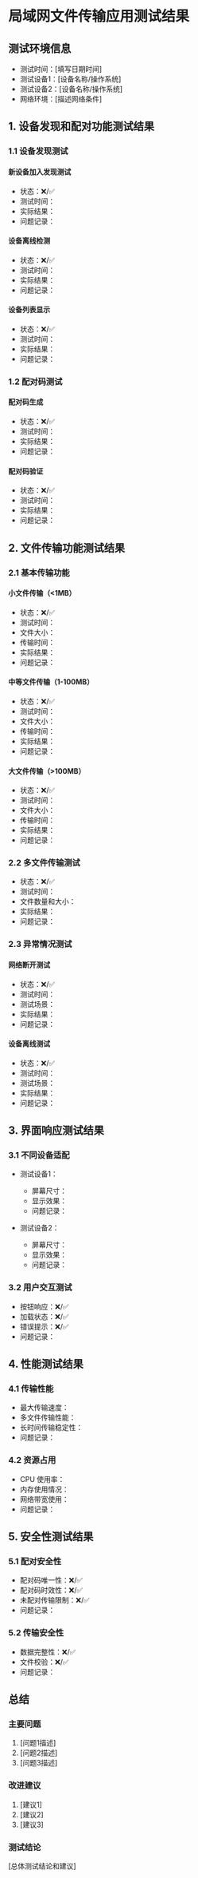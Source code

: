 # 局域网文件传输应用测试结果

## 测试环境信息
- 测试时间：[填写日期时间]
- 测试设备1：[设备名称/操作系统]
- 测试设备2：[设备名称/操作系统]
- 网络环境：[描述网络条件]

## 1. 设备发现和配对功能测试结果

### 1.1 设备发现测试
#### 新设备加入发现测试
- 状态：❌/✅
- 测试时间：
- 实际结果：
- 问题记录：

#### 设备离线检测
- 状态：❌/✅
- 测试时间：
- 实际结果：
- 问题记录：

#### 设备列表显示
- 状态：❌/✅
- 测试时间：
- 实际结果：
- 问题记录：

### 1.2 配对码测试
#### 配对码生成
- 状态：❌/✅
- 测试时间：
- 实际结果：
- 问题记录：

#### 配对码验证
- 状态：❌/✅
- 测试时间：
- 实际结果：
- 问题记录：

## 2. 文件传输功能测试结果

### 2.1 基本传输功能
#### 小文件传输（<1MB）
- 状态：❌/✅
- 测试时间：
- 文件大小：
- 传输时间：
- 实际结果：
- 问题记录：

#### 中等文件传输（1-100MB）
- 状态：❌/✅
- 测试时间：
- 文件大小：
- 传输时间：
- 实际结果：
- 问题记录：

#### 大文件传输（>100MB）
- 状态：❌/✅
- 测试时间：
- 文件大小：
- 传输时间：
- 实际结果：
- 问题记录：

### 2.2 多文件传输测试
- 状态：❌/✅
- 测试时间：
- 文件数量和大小：
- 实际结果：
- 问题记录：

### 2.3 异常情况测试
#### 网络断开测试
- 状态：❌/✅
- 测试时间：
- 测试场景：
- 实际结果：
- 问题记录：

#### 设备离线测试
- 状态：❌/✅
- 测试时间：
- 测试场景：
- 实际结果：
- 问题记录：

## 3. 界面响应测试结果

### 3.1 不同设备适配
- 测试设备1：
  - 屏幕尺寸：
  - 显示效果：
  - 问题记录：

- 测试设备2：
  - 屏幕尺寸：
  - 显示效果：
  - 问题记录：

### 3.2 用户交互测试
- 按钮响应：❌/✅
- 加载状态：❌/✅
- 错误提示：❌/✅
- 问题记录：

## 4. 性能测试结果

### 4.1 传输性能
- 最大传输速度：
- 多文件传输性能：
- 长时间传输稳定性：
- 问题记录：

### 4.2 资源占用
- CPU 使用率：
- 内存使用情况：
- 网络带宽使用：
- 问题记录：

## 5. 安全性测试结果

### 5.1 配对安全性
- 配对码唯一性：❌/✅
- 配对码时效性：❌/✅
- 未配对传输限制：❌/✅
- 问题记录：

### 5.2 传输安全性
- 数据完整性：❌/✅
- 文件校验：❌/✅
- 问题记录：

## 总结

### 主要问题
1. [问题1描述]
2. [问题2描述]
3. [问题3描述]

### 改进建议
1. [建议1]
2. [建议2]
3. [建议3]

### 测试结论
[总体测试结论和建议]